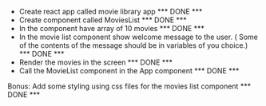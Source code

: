 - Create react app called movie library app   ***  DONE  *** 
- Create component called MoviesList  *** DONE ***
- In the component have array of 10 movies *** DONE ***
- In the movie list component show welcome message to the user. ( Some of the contents of the message should be in variables of you choice.) *** DONE ***
- Render the movies in the screen ***  DONE  *** 
- Call the MovieList component in the App component ***  DONE  *** 

Bonus: Add some styling using css files for the movies list component ***  DONE  *** 
